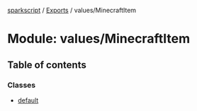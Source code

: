 [sparkscript](../README.md) / [Exports](../modules.md) / values/MinecraftItem

# Module: values/MinecraftItem

## Table of contents

### Classes

- [default](../classes/values_MinecraftItem.default.md)
